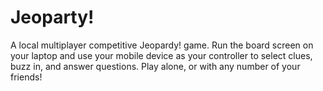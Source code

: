 # Jeoparty!
A local multiplayer competitive Jeopardy! game. Run the board screen on your laptop and use your mobile device as your controller to select clues, buzz in, and answer questions. Play alone, or with any number of your friends!
